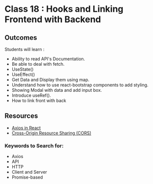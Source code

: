 # Class 18 : Hooks and Linking Frontend with Backend

## Outcomes

Students will learn :
- Ability to read API's Documentation.
- Be able to deal with fetch.
- UseState()
- UseEffect()
- Get Data and Display them using map.
- Understand how to use react-bootstrap components to add styling.
- Showing Modal with data and add input box.
- Introduce useRef().
- How to link front with back

## Resources
* [Axios in React](https://www.geeksforgeeks.org/axios-in-react-a-guide-for-beginners/)
* [Cross-Origin Resource Sharing (CORS)](https://developer.mozilla.org/en-US/docs/Web/HTTP/CORS)

### Keywords to Search for: 
* Axios
* API
* HTTP
* Client and Server
* Promise-based